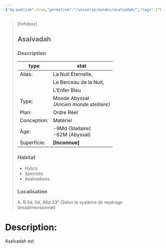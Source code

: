 ```yaml
---
{"dg-publish":true,"permalink":"/universe/mondes/asalvadah/","tags":["Lore","Abysses","World"]}
---
```


> [!infobox]
> 
> ## Asalvadah
> 
> ### Description
> 
> |type|stat|
> | --- | --- |
> |Alias:| La Nuit Éternelle, 
> | | Le Berceau de la Nuit, 
> | | L’Enfer Bleu
> | Type: | Monde Abyssal </br>*(Ancien monde stellaire)* 
> | Plan: | Ordre Réel 
> | Conception: | Matériel     
> | Âge: | -9Md (Stellaire) </br>-62M (Abyssal) 
> | Superficie: | **[Inconnue]**
> 
> ### Habitat
> - Hylics
> - Spectres
> - Asalvadiens
> 
> ### Localisation
> 
> A. R 0d, 0d, 66d 33°
> (Selon le système de repérage tetradimensionnel) 

# Description:
Asalvadah est 
